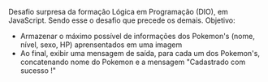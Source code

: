 Desafio surpresa da formação Lógica em Programação (DIO), em JavaScript. Sendo esse o desafio que precede os demais.
Objetivo:
 - Armazenar o máximo possível de informações dos Pokemon's (nome, nível, sexo, HP) aprensentados em uma imagem
 - Ao final, exibir uma mensagem de saída, para cada um dos Pokemon's, concatenando nome do Pokemon e a mensagem "Cadastrado com sucesso !"
